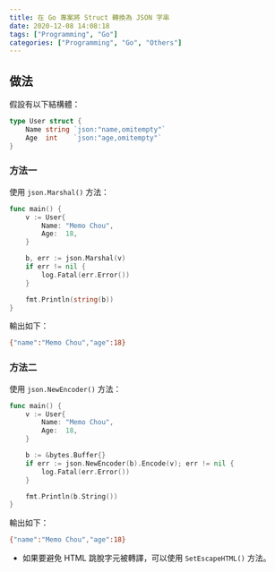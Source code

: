 ```yaml
---
title: 在 Go 專案將 Struct 轉換為 JSON 字串
date: 2020-12-08 14:08:18
tags: ["Programming", "Go"]
categories: ["Programming", "Go", "Others"]
---
```


## 做法

假設有以下結構體：

```go
type User struct {
	Name string `json:"name,omitempty"`
	Age  int    `json:"age,omitempty"`
}
```

### 方法一

使用 `json.Marshal()` 方法：

```go
func main() {
	v := User{
		Name: "Memo Chou",
		Age:  18,
	}

	b, err := json.Marshal(v)
	if err != nil {
		log.Fatal(err.Error())
	}

	fmt.Println(string(b))
}
```

輸出如下：

```bash
{"name":"Memo Chou","age":18}
```

### 方法二

使用 `json.NewEncoder()` 方法：

```go
func main() {
	v := User{
		Name: "Memo Chou",
		Age:  18,
	}

	b := &bytes.Buffer{}
	if err := json.NewEncoder(b).Encode(v); err != nil {
		log.Fatal(err.Error())
	}

	fmt.Println(b.String())
}
```

輸出如下：

```bash
{"name":"Memo Chou","age":18}
```

- 如果要避免 HTML 跳脫字元被轉譯，可以使用 `SetEscapeHTML()` 方法。
